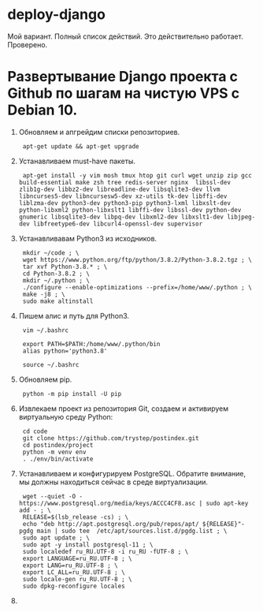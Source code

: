 # deploy-django
Мой вариант. Полный список действий. Это действительно работает. Проверено.

# Развертывание Django проекта c Github по шагам на чистую VPS c Debian 10.

1. Обновляем и апгрейдим списки репозиториев.

        apt-get update && apt-get upgrade

2. Устанавливаем must-have пакеты.

		apt-get install -y vim mosh tmux htop git curl wget unzip zip gcc build-essential make zsh tree redis-server nginx  libssl-dev zlib1g-dev libbz2-dev libreadline-dev libsqlite3-dev llvm libncurses5-dev libncursesw5-dev xz-utils tk-dev libffi-dev liblzma-dev python3-dev python3-pip python3-lxml libxslt-dev python-libxml2 python-libxslt1 libffi-dev libssl-dev python-dev gnumeric libsqlite3-dev libpq-dev libxml2-dev libxslt1-dev libjpeg-dev libfreetype6-dev libcurl4-openssl-dev supervisor

3. Устанавливавам Python3 из исходников.

		mkdir ~/code ; \
		wget https://www.python.org/ftp/python/3.8.2/Python-3.8.2.tgz ; \
		tar xvf Python-3.8.* ; \
		cd Python-3.8.2 ; \
		mkdir ~/.python ; \
		./configure --enable-optimizations --prefix=/home/www/.python ; \
		make -j8 ; \
		sudo make altinstall

4. Пишем алис и путь для Python3.

		vim ~/.bashrc
		
		export PATH=$PATH:/home/www/.python/bin
		alias python='python3.8'
		
		source ~/.bashrc

5. Обновляем pip.

		python -m pip install -U pip

6. Извлекаем проект из репозитория Git, создаем и активируем виртуальную среду Python:

		cd code
		git clone https://github.com/trystep/postindex.git
		cd postindex/project
		python -m venv env
		. ./env/bin/activate
			
7. Устанавливаем и конфигурируем PostgreSQL. Обратите внимание, мы должны находиться сейчас в среде виртуализации.

		wget --quiet -O - https://www.postgresql.org/media/keys/ACCC4CF8.asc | sudo apt-key add - ; \
		RELEASE=$(lsb_release -cs) ; \
		echo "deb http://apt.postgresql.org/pub/repos/apt/ ${RELEASE}"-pgdg main | sudo tee  /etc/apt/sources.list.d/pgdg.list ; \
		sudo apt update ; \
		sudo apt -y install postgresql-11 ; \
		sudo localedef ru_RU.UTF-8 -i ru_RU -fUTF-8 ; \
		export LANGUAGE=ru_RU.UTF-8 ; \
		export LANG=ru_RU.UTF-8 ; \
		export LC_ALL=ru_RU.UTF-8 ; \
		sudo locale-gen ru_RU.UTF-8 ; \
		sudo dpkg-reconfigure locales
	
8. 
		
